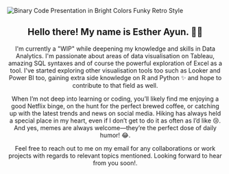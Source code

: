 ![Binary Code Presentation in Bright Colors Funky Retro Style](https://github.com/user-attachments/assets/358fd797-049c-48f6-aafb-ad2018ebeaf9)
<p align="center">
 <![Binary Code Presentation in Bright Colors Funky Retro Style](https://github.com/user-attachments/assets/358fd797-049c-48f6-aafb-ad2018ebeaf9)>
</p>
<h2 align="center">Hello there! My name is Esther Ayun. 👋🤓</h2>
<p align="center">I'm currently a "WIP" while deepening my knowledge and skills in Data Analytics. I'm passionate about areas of data visualisation on Tableau, amazing SQL syntaxes and of course the powerful exploration of Excel as a tool. I've started exploring other visualisation tools too such as Looker and Power BI too, gaining extra side knowledge on R and Python ✨ and hope to contribute to that field as well. 
</p>

<p align="center">When I’m not deep into learning or coding, you’ll likely find me enjoying a good Netflix binge, on the hunt for the perfect brewed coffee, or catching up with the latest trends and news on social media. Hiking has always held a special place in my heart, even if I don’t get to do it as often as I’d like 😢. And yes, memes are always welcome—they’re the perfect dose of daily humor! 😂. </p>

<p align="center">Feel free to reach out to me on my email for any collaborations or work projects with regards to relevant topics mentioned. Looking forward to hear from you soon!. </p>
